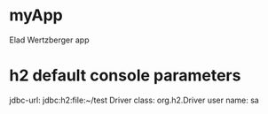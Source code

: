 # myApp

Elad Wertzberger app



# h2 default console parameters
jdbc-url:       jdbc:h2:file:~/test
Driver class:   org.h2.Driver
user name:      sa

